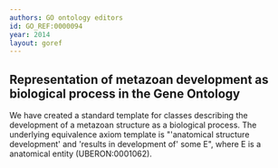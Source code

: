 ```yaml
--- 
authors: GO ontology editors
id: GO_REF:0000094
year: 2014
layout: goref
---
```


## Representation of metazoan development as biological process in the Gene Ontology

We have created a standard template for classes describing the development of a metazoan structure as a biological process. The underlying equivalence axiom template is "'anatomical structure development' and 'results in development of' some E", where E is a anatomical entity (UBERON:0001062).

